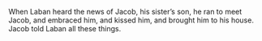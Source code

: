 When Laban heard the news of Jacob, his sister’s son, he ran to meet Jacob, and embraced him, and kissed him, and brought him to his house. Jacob told Laban all these things.